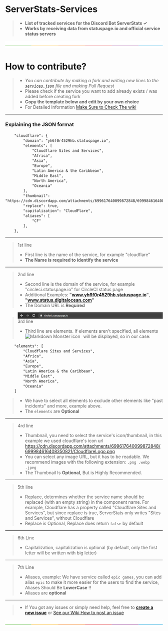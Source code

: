 # **ServerStats-Services**
> - **List of tracked services for the Discord Bot ServerStats ✓** 
> - **Works by receiving data from statuspage.io and official service status servers**

![Line](https://github.com/TheChickenNagget/assets/raw/master/images/line.png)
# How to contribute?
> - _You can contribute by making a fork and writing new lines to the [```services.json```](https://github.com/PandaDriver156/ServerStats-Services/blob/master/services.json) file and making Pull Request_
> - Please check if the service you want to add already exists / was added before creating fork
> - **Copy the template below and edit by your own choice**
> - For Detailed Information [Make Sure to Check The wiki](https://github.com/PandaDriver156/ServerStats-Services/wiki/How-To-Contribute%3F)
------
### Explaining the JSON format
```shell
    "cloudflare": {
        "domain": "yh6f0r4529hb.statuspage.io",
        "elements": [
            "Cloudflare Sites and Services",
            "Africa",
            "Asia",
            "Europe",
            "Latin America & the Caribbean",
            "Middle East",
            "North America",
            "Oceania"
        ],
        "thumbnail": "https://cdn.discordapp.com/attachments/699617640099872848/699984616408350821/CloudflareLogo.png",
        "replace": true,
        "capitalization": "CloudFlare",
        "aliases": [
            "CF"
        ],
    },
```
------
> 1st line
> - First line is the name of the service, for example "cloudflare"
> - **The Name is required to identify the service**
------
> 2nd line 
> - Second line is the domain of the service, for example "circleci.statuspage.io" for CircleCI status page
> - Additional Examples: **"www.yh6f0r4529hb.statuspage.io"**, **"www.status.digitalocean.com"**
> - The Domain URL is **Required**

> <img src="https://github.com/TheChickenNagget/assets/blob/master/images/2.PNG"
     alt="Markdown Monster icon"
     style="float: left; margin-right: 10px;" />
------
> 3rd line
> - Third line are elements. If elements aren't specified, all elements will be displayed, so in our case:
<img src="https://github.com/PandaDriver156/ServerStats-Services/img/server-status.png"
     alt="Markdown Monster icon"
     style="float: left; margin-right: 10px;" />
     
        "elements": [
            "Cloudflare Sites and Services",
            "Africa",
            "Asia",
            "Europe",
            "Latin America & the Caribbean",
            "Middle East",
            "North America",
            "Oceania"
        ] 
        
> - We have to select all elements to exclude other elements like "past incidents" and more, example above.
> - The ```elements``` are **Optional**
------
> 4rd line
> - Thumbnail, you need to select the service's icon/thumbnail, in this example we used cloudflare's icon url 
> https://cdn.discordapp.com/attachments/699617640099872848/699984616408350821/CloudflareLogo.png
> - You can select any image URL, but it has to be readable. We recommend images with the following extension: ```.png .webp .jpeg```
> - The Thumbnail Is **Optional**, But is Highly Recommended.
------
> 5th line
> - Replace, determines whether the service name should be replaced (with an empty string) in the component name. For example, Cloudflare has a property called "Cloudflare Sites and Services", but since replace is true, ServerStats only writes "Sites and Services", without Cloudflare
> - Replace is Optional, Replace does return ```false``` by default
------
> 6th Line
> - Capitalization, capitalization is optional (by default, only the first letter will be written with big letter)
------
> 7th Line
> - Aliases, example: We have service called ```epic games```, you can add alias ```epic``` to make it more easier for the users to find the service, Aliases Should Be **LowerCase** !!
> - Aliases are **optional**
------
> - If You got any issues or simply need help, feel free to **[create a new issue](https://github.com/PandaDriver156/ServerStats-Services/issues/new)** or [See our Wiki How to post an issue](https://github.com/PandaDriver156/ServerStats-Services/wiki/How-To-Post-An-Issue%3F)

![Line](https://github.com/TheChickenNagget/assets/raw/master/images/line.png)

